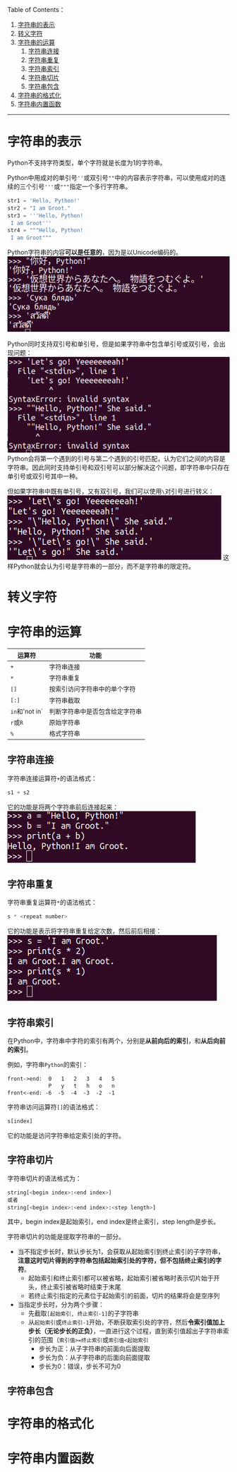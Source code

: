 Table of Contents：
1. [字符串的表示](#字符串的表示)
2. [转义字符](#转义字符)
3. [字符串的运算](#字符串的运算)
   1. [字符串连接](#字符串连接)
   2. [字符串重复](#字符串重复)
   3. [字符串索引](#字符串索引)
   4. [字符串切片](#字符串切片)
   5. [字符串包含](#字符串包含)
4. [字符串的格式化](#字符串的格式化)
5. [字符串内置函数](#字符串内置函数)

---

# 字符串的表示

Python不支持字符类型，单个字符就是长度为1的字符串。

Python中用成对的单引号`''`或双引号`""`中的内容表示字符串，可以使用成对的连续的三个引号`'''`或`"""`指定一个多行字符串。

```python
str1 = 'Hello, Python!'
str2 = "I am Groot."
str3 = '''Hello, Python!
 I am Groot'''
str4 = """Hello, Python!
 I am Groot"""

```

Python字符串的内容**可以是任意的**，因为是以Unicode编码的。
<img src=image/2021-02-13_21-00.png>

Python同时支持双引号和单引号，但是如果字符串中包含单引号或双引号，会出现问题：
<img src=image/2021-02-13_21-04.png>
Python会将第一个遇到的引号与第二个遇到的引号匹配，认为它们之间的内容是字符串。因此同时支持单引号和双引号可以部分解决这个问题，即字符串中只存在单引号或双引号其中一种。

但如果字符串中既有单引号，又有双引号，我们可以使用`\`对引号进行转义：
<img src=image/2021-02-13_21-09.png>
这样Python就会认为引号是字符串的一部分，而不是字符串的限定符。

# 转义字符


# 字符串的运算

| 运算符         | 功能                           |
| -------------- | ------------------------------ |
| `+`            | 字符串连接                     |
| `*`            | 字符串重复                     |
| `[]`           | 按索引访问字符串中的单个字符   |
| `[:]`          | 字符串截取                     |
| `in`和'not in` | 判断字符串中是否包含给定字符串 |
| `r`或`R`       | 原始字符串                     |
| `%`            | 格式字符串                     |

## 字符串连接

字符串连接运算符`+`的语法格式：
```python
s1 + s2
```
它的功能是将两个字符串前后连接起来：
<img src=image/2021-02-13_21-29.png>

## 字符串重复

字符串重复运算符`*`的语法格式：
```python
s * <repeat number>
```
它的功能是表示将字符串重复给定次数，然后前后相接：
<img src=image/2021-02-13_21-32.png>

## 字符串索引

在Python中，字符串中字符的索引有两个，分别是**从前向后的索引**，和**从后向前的索引**。

例如，字符串`Python`的索引：
```
front->end:  0   1   2   3   4   5
             P   y   t   h   o   n
front<-end: -6  -5  -4  -3  -2  -1
```

字符串访问运算符`[]`的语法格式：
```python
s[index]
```
它的功能是访问字符串给定索引处的字符。

## 字符串切片

字符串切片的语法格式为：
```python
string[<begin index>:<end index>]
或者
string[<begin index>:<end index>:<step length>]
```
其中，begin index是起始索引，end index是终止索引，step length是步长。

字符串切片的功能是提取字符串的一部分。
- 当不指定步长时，默认步长为1，会获取从起始索引到终止索引的子字符串，**注意这时切片得到的字符串包括起始索引处的字符，但不包括终止索引的字符**。
  - 起始索引和终止索引都可以被省略，起始索引被省略时表示切片始于开头，终止索引被省略时结束于末尾
  - 若终止索引指定的元素位于起始索引的前面，切片的结果将会是空序列
- 当指定步长时，分为两个步骤：
  - 先截取`[起始索引, 终止索引-1]`的子字符串
  - 从`起始索引`或`终止索引-1`开始，不断获取索引处的字符，然后**令索引值加上步长（无论步长的正负）**，一直进行这个过程，直到索引值超出子字符串索引的范围（`索引值>=终止索引`或`索引值<起始索引`
    - 步长为正：从子字符串的前面向后面提取
    - 步长为负：从子字符串的后面向前面提取
    - 步长为0：错误，步长不可为0



## 字符串包含



# 字符串的格式化


# 字符串内置函数